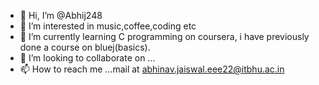 - 👋 Hi, I’m @Abhij248
- 👀 I’m interested in music,coffee,coding etc
- 🌱 I’m currently learning C programming on coursera, i have previously done a course on bluej(basics).
- 💞️ I’m looking to collaborate on ...
- 📫 How to reach me ...mail at abhinav.jaiswal.eee22@itbhu.ac.in

<!---
Abhij248/Abhij248 is a ✨ special ✨ repository because its `README.md` (this file) appears on your GitHub profile.
You can click the Preview link to take a look at your changes.
--->
